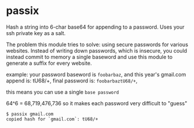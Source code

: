 # passix
 
Hash a string into 6-char base64 for appending to a password.  Uses your ssh private key as a salt.

The problem this module tries to solve: using secure passwords for various websites.  Instead of writing down passwords, which is insecure, you could instead commit to memory a single baseword and use this module to generate a suffix for every website.

example: your password baseword is `foobarbaz`, and this year's gmail.com append is: tU68/+, final password is: `foobarbaztU68/+`,

this means you can use a single `base password`

64^6 = 68,719,476,736 so it makes each password very difficult to "guess"

```
$ passix gmail.com                                                                                              
copied hash for `gmail.com`: tU68/+
```